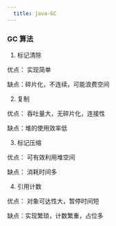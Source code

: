 ```yaml
---
  title: java-GC
---
```

### GC 算法
   1. 标记清除
   
   优点： 实现简单
      
   缺点：碎片化，不连续，可能浪费空间
     
   2. 复制
   
   优点： 吞吐量大，无碎片化，连接性
      
   缺点：堆的使用效率低
   
   3. 标记压缩
   
   优点： 可有效利用堆空间
      
   缺点： 消耗时间多
   
   4. 引用计数 
   
   优点： 对象可达性大，暂停时间短
      
   缺点：实现繁琐，计数繁重，占位多

